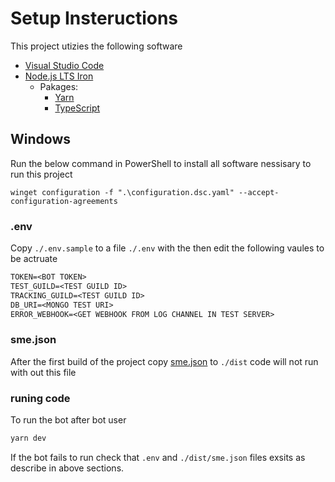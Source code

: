 # Setup Insteructions #

This project utizies the following software

- [Visual Studio Code](https://github.com/microsoft/vscode)
- [Node.js LTS Iron](https://github.com/nodejs/node/releases/tag/v20.9.0)
  - Pakages:
    - [Yarn](https://github.com/yarnpkg/yarn)
    - [TypeScript](https://github.com/microsoft/TypeScript)

## Windows ##

Run the below command in PowerShell to install all software nessisary to run this project

```pwsh
winget configuration -f ".\configuration.dsc.yaml" --accept-configuration-agreements
```

### .env ###

Copy `./.env.sample` to a file `./.env` with the then edit the following vaules to be actruate

```txt
TOKEN=<BOT TOKEN>
TEST_GUILD=<TEST GUILD ID>
TRACKING_GUILD=<TEST GUILD ID>
DB_URI=<MONGO TEST URI>
ERROR_WEBHOOK=<GET WEBHOOK FROM LOG CHANNEL IN TEST SERVER>
```

### sme.json ###

After the first build of the project copy [sme.json](https://github.com/Progressive-Victory/crm-bot/edit/v20-LTS-update/.config/sme.json) to `./dist` code will not run with out this file

### runing code ###

To run the bot after bot user

```bash
yarn dev
```

If the bot fails to run check that `.env` and `./dist/sme.json` files exsits as describe in above sections.
